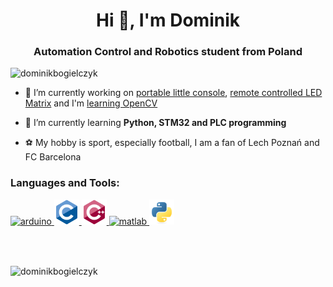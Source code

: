 <h1 align="center">Hi 👋, I'm Dominik</h1>
<h3 align="center">Automation Control and Robotics student from Poland</h3>

<p align="left"> <img src="https://komarev.com/ghpvc/?username=dominikbogielczyk&label=Profile%20views&color=0e75b6&style=flat" alt="dominikbogielczyk" /> </p>

- 🔭 I’m currently working on [portable little console](https://github.com/DominikBogielczyk/Portable-little-console), [remote controlled LED Matrix](https://github.com/DominikBogielczyk/LED-Matrix-Remote-Control) and I'm [learning OpenCV](https://github.com/DominikBogielczyk/OpenCV) 

- 🌱 I’m currently learning **Python, STM32 and PLC programming** 
- :soccer: My hobby is sport, especially football, I am a fan of Lech Poznań and FC Barcelona 


<h3 align="left">Languages and Tools:</h3>
<p align="left"> <a href="https://www.arduino.cc/" target="_blank"> <img src="https://cdn.worldvectorlogo.com/logos/arduino-1.svg" alt="arduino" width="40" height="40"/> </a> <a href="https://www.cprogramming.com/" target="_blank"> <img src="https://raw.githubusercontent.com/devicons/devicon/master/icons/c/c-original.svg" alt="c" width="40" height="40"/> </a> <a href="https://www.w3schools.com/cpp/" target="_blank"> <img src="https://raw.githubusercontent.com/devicons/devicon/master/icons/cplusplus/cplusplus-original.svg" alt="cplusplus" width="40" height="40"/> </a> <a href="https://www.mathworks.com/" target="_blank"> <img src="https://upload.wikimedia.org/wikipedia/commons/2/21/Matlab_Logo.png" alt="matlab" width="40" height="40"/> </a> <a href="https://www.python.org" target="_blank"> <img src="https://raw.githubusercontent.com/devicons/devicon/master/icons/python/python-original.svg" alt="python" width="40" height="40"/> </a> </p>

<br /> <br />

<p><img align="center" src="https://github-readme-stats.vercel.app/api/top-langs?username=dominikbogielczyk&show_icons=true&locale=en&layout=compact" alt="dominikbogielczyk" /></p>
